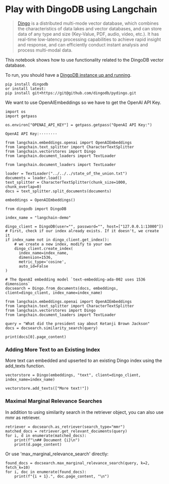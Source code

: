 # Play with DingoDB using Langchain

> [Dingo](https://dingodb.readthedocs.io/en/latest/) is a distributed multi-mode vector database, which combines the characteristics of data lakes and vector databases, and can store data of any type and size (Key-Value, PDF, audio, video, etc.). It has real-time low-latency processing capabilities to achieve rapid insight and response, and can efficiently conduct instant analysis and process multi-modal data.

This notebook shows how to use functionality related to the DingoDB vector database.

To run, you should have a [DingoDB instance up and running](https://dingodb.readthedocs.io/en/latest/deployment/index.html).

```shell
pip install dingodb
or install latest:
pip install git+https://git@github.com/dingodb/pydingo.git
```
We want to use OpenAIEmbeddings so we have to get the OpenAI API Key.
```text
import os
import getpass

os.environ["OPENAI_API_KEY"] = getpass.getpass("OpenAI API Key:")
```

```text
OpenAI API Key:········
```
```text
from langchain.embeddings.openai import OpenAIEmbeddings
from langchain.text_splitter import CharacterTextSplitter
from langchain.vectorstores import Dingo
from langchain.document_loaders import TextLoader
```
```text
from langchain.document_loaders import TextLoader

loader = TextLoader("../../../state_of_the_union.txt")
documents = loader.load()
text_splitter = CharacterTextSplitter(chunk_size=1000, chunk_overlap=0)
docs = text_splitter.split_documents(documents)

embeddings = OpenAIEmbeddings()
```
```text
from dingodb import DingoDB

index_name = "langchain-demo"

dingo_client = DingoDB(user="", password="", host=["127.0.0.1:13000"])
# First, check if our index already exists. If it doesn't, we create it
if index_name not in dingo_client.get_index():
    # we create a new index, modify to your own
    dingo_client.create_index(
      index_name=index_name,
      dimension=1536,
      metric_type='cosine',
      auto_id=False
)

# The OpenAI embedding model `text-embedding-ada-002 uses 1536 dimensions`
docsearch = Dingo.from_documents(docs, embeddings, client=dingo_client, index_name=index_name)
```
```text
from langchain.embeddings.openai import OpenAIEmbeddings
from langchain.text_splitter import CharacterTextSplitter
from langchain.vectorstores import Dingo
from langchain.document_loaders import TextLoader
```
```text
query = "What did the president say about Ketanji Brown Jackson"
docs = docsearch.similarity_search(query)
```
```text
print(docs[0].page_content)
```

### Adding More Text to an Existing Index

More text can embedded and upserted to an existing Dingo index using the add_texts function.

```text
vectorstore = Dingo(embeddings, "text", client=dingo_client, index_name=index_name)

vectorstore.add_texts(["More text!"])
```

### Maximal Marginal Relevance Searches

In addition to using similarity search in the retriever object, you can also use mmr as retriever.
```text
retriever = docsearch.as_retriever(search_type="mmr")
matched_docs = retriever.get_relevant_documents(query)
for i, d in enumerate(matched_docs):
    print(f"\n## Document {i}\n")
    print(d.page_content)
```
Or use 'max_marginal_relevance_search' directly:
```text
found_docs = docsearch.max_marginal_relevance_search(query, k=2, fetch_k=10)
for i, doc in enumerate(found_docs):
    print(f"{i + 1}.", doc.page_content, "\n")
```
